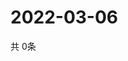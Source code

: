# 2022-03-06
  共 0条

  <!-- BEGIN -->
  <!-- 最后更新时间Sun Mar 06 2022 23:06:05 GMT+0000 (Coordinated Universal Time) -->
  
  <!-- END -->
  
  